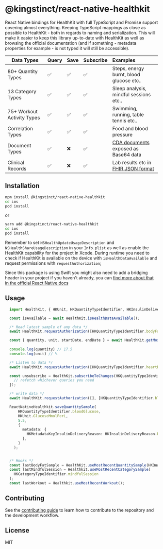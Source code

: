 # @kingstinct/react-native-healthkit

React Native bindings for HealthKit with full TypeScript and Promise support covering almost everything. Keeping TypeScript mappings as close as possible to HealthKit - both in regards to naming and serialization. This will make it easier to keep this library up-to-date with HealthKit as well as browsing the official documentation (and if something - metadata properties for example - is not typed it will still be accessible).

| Data Types                  | Query | Save  | Subscribe | Examples                               |
| ----------------------------|:------|:------|:----------|:---------------------------------------|
| 80+ Quantity Types          | ✅    | ✅    | ✅       | Steps, energy burnt, blood glucose etc.. |
| 13 Category Types           | ✅    | ✅    | ✅       | Sleep analysis, mindful sessions etc.. |
| 75+ Workout Activity Types  | ✅    | ✅    | ✅       | Swimming, running, table tennis etc..  |
| Correlation Types           | ✅    | ✅    | ✅       | Food and blood pressure                |
| Document Types              | ✅    | ❌    | ✅       | [CDA documents](https://developer.apple.com/documentation/healthkit/hkcdadocument) exposed as Base64 data  |
| Clinical Records            | ✅    | ❌    | ✅       | Lab results etc in [FHIR JSON format](https://www.hl7.org/fhir/json.html)  |

## Installation

```sh
npm install @kingstinct/react-native-healthkit
cd ios
pod install
```

or

```sh
yarn add @kingstinct/react-native-healthkit
cd ios
pod install
```

Remember to set `NSHealthUpdateUsageDescription` and `NSHealthShareUsageDescription` in your `Info.plist` as well as enable the HealthKit capability for the project in Xcode. During runtime you need to check if HealthKit is available on the device with `isHealthDataAvailable` and request permissions with `requestAuthorization`;

Since this package is using Swift you might also need to add a bridging header in your project if you haven't already, you can [find more about that in the official React Native docs](https://reactnative.dev/docs/native-modules-ios#exporting-swift)

## Usage

```TypeScript
  import HealthKit, { HKUnit, HKQuantityTypeIdentifier, HKInsulinDeliveryReason, HKCategoryTypeIdentifier } from '@kingstinct/react-native-healthkit';

  const isAvailable = await HealthKit.isHealthDataAvailable();

  /* Read latest sample of any data */
  await HealthKit.requestAuthorization([HKQuantityTypeIdentifier.bodyFatPercentage]); // request read permission for bodyFatPercentage

  const { quantity, unit, startDate, endDate } = await HealthKit.getMostRecentQuantitySample(HKQuantityTypeIdentifier.bodyFatPercentage); // read latest sample
  
  console.log(quantity) // 17.5
  console.log(unit) // %

  /* Listen to data */
  await HealthKit.requestAuthorization([HKQuantityTypeIdentifier.heartRate]); // request read permission for bodyFatPercentage

  const unsubscribe = HealthKit.subscribeToChanges(HKQuantityTypeIdentifier.heartRate, () => {
    // refetch whichever queries you need
  });

  /* write data */
  await HealthKit.requestAuthorization([], [HKQuantityTypeIdentifier.bloodGlucose]); // request write permission for bodyFatPercentage

  ReactNativeHealthkit.saveQuantitySample(
      HKQuantityTypeIdentifier.bloodGlucose,
      HKUnit.GlucoseMmolPerL,
      5.5,
      {
        metadata: {
          HKMetadataKeyInsulinDeliveryReason: HKInsulinDeliveryReason.basal,
        },
      }
    );


  /* Hooks */
  const lastBodyFatSample = HealthKit.useMostRecentQuantitySample(HKQuantityTypeIdentifier.bodyFatPercentage);
  const lastMindfulSession = Healthkit.useMostRecentCategorySample(
    HKCategoryTypeIdentifier.mindfulSession
  );
  const lastWorkout = Healthkit.useMostRecentWorkout();
```

## Contributing

See the [contributing guide](CONTRIBUTING.md) to learn how to contribute to the repository and the development workflow.

## License

MIT
